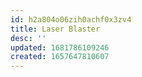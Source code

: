```yaml
---
id: h2a804o06zih0achf0x3zv4
title: Laser Blaster
desc: ''
updated: 1681786109246
created: 1657647810607
---
```

